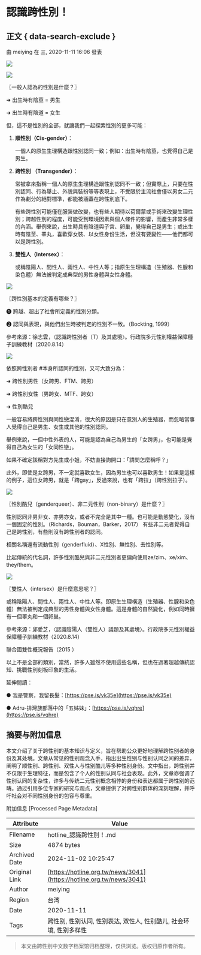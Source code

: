# 認識跨性別！

## 正文 { data-search-exclude }


由 meiying 在 三, 2020-11-11 16:06 發表

![](/sites/hotline.org.tw/files/styles/width1140/public/field_insert_news/%E8%B7%A8%E9%81%8A%E8%A1%8C%E6%87%B6%E4%BA%BA%E5%8C%8502_%E5%B7%A5%E4%BD%9C%E5%8D%80%E5%9F%9F%201.jpg?itok=WpRvKcDv)

![](/sites/hotline.org.tw/files/styles/width1140/public/field_insert_news/%E8%B7%A8%E9%81%8A%E8%A1%8C%E6%87%B6%E4%BA%BA%E5%8C%8502-02.jpg?itok=g3RtX7ma)

〖一般人認為的性別是什麼？〗

➜ 出生時有陰莖 = 男生

➜ 出生時有陰道 = 女生

但，這不是性別的全部，就讓我們一起探索性別的更多可能：

1. **順性別（Cis-gender）**：

   一個人的原生生理構造跟性別認同一致；例如：出生時有陰莖，也覺得自己是男生。

2. **跨性別 （Transgender）**：

   常被拿來指稱一個人的原生生理構造跟性別認同不一致；但實際上，只要在性別認同、行為舉止、外貌與裝扮等等表現上，不受限於主流社會僅以男女二元作為劃分的絕對標準，都能被涵蓋在跨性別底下。

   有些跨性別可能僅在服裝做改變，也有些人期待以荷爾蒙或手術來改變生理性別；跨越性別的程度，可能受到環境因素與個人條件的影響，而產生非常多樣的內涵。舉例來說，出生時具有陰道與子宮、卵巢，覺得自己是男生；或出生時有陰莖、睪丸，喜歡穿女裝、以女性身份生活，但沒有要變性——他們都可以是跨性別。

3. **雙性人（Intersex）**：

   或稱陰陽人、間性人、兩性人、中性人等；指原生生理構造（生殖器、性腺和染色體）無法被判定成典型的男性身體與女性身體。

![](/sites/hotline.org.tw/files/styles/width1140/public/field_insert_news/%E8%B7%A8%E9%81%8A%E8%A1%8C%E6%87%B6%E4%BA%BA%E5%8C%8502-03.jpg?itok=L17aYVF3)

〖跨性別基本的定義有哪些？〗

➊ 跨越、超出了社會所定義的性別分類。

➋ 認同與表現，與他們出生時被判定的性別不一致。（Bockting, 1999）

參考來源：徐志雲，〈認識跨性別者（T）及其處境〉。行政院多元性別權益保障種子訓練教材（2020.8.14）

![](/sites/hotline.org.tw/files/styles/width1140/public/field_insert_news/%E8%B7%A8%E9%81%8A%E8%A1%8C%E6%87%B6%E4%BA%BA%E5%8C%8502-04.jpg?itok=72uHfzYX) 

依照跨性別者 #本身所認同的性別，又可大致分為：

➜ 跨性別男性（女跨男、FTM、跨男）

➜ 跨性別女性（男跨女、MTF、跨女）

➜ 性別酷兒

一般容易將跨性別與同性戀混淆，很大的原因是只在意別人的生殖器，而忽略當事人覺得自己是男生、女生或其他的性別認同。

舉例來說，一個中性外表的人，可能是認為自己為男生的「女跨男」，也可能是覺得自己為女生的「女同性戀」。

如果不確定該稱對方先生或小姐，不妨直接詢開口：「請問怎麼稱呼？」

此外，即使是女跨男，不一定就喜歡女生，因為男生也可以喜歡男生！如果是這樣的例子，這位女跨男，就是「跨gay」，反過來說，也有「跨拉」（跨性別拉子）。

![](/sites/hotline.org.tw/files/styles/width1140/public/field_insert_news/%E8%B7%A8%E9%81%8A%E8%A1%8C%E6%87%B6%E4%BA%BA%E5%8C%8502-05.jpg?itok=2N1VaP-Z)

〖性別酷兒（genderqueer）、非二元性別（non-binary）是什麼？〗

性別認同非男非女、亦男亦女，或者不完全是其中一種。也可能是動態變化，沒有一個固定的性別。（Richards，Bouman，Barker，2017） 有些非二元者覺得自己是跨性別，有些則沒有跨性別者的認同。

相關名稱還有流動性別（genderfluid）、X性別、無性別、去性別等。

比起傳統的代名詞，許多性別酷兒與非二元性別者更偏向使用ze/zim、xe/xim、they/them。

![](/sites/hotline.org.tw/files/styles/width1140/public/field_insert_news/%E8%B7%A8%E9%81%8A%E8%A1%8C%E6%87%B6%E4%BA%BA%E5%8C%8502-06.jpg?itok=GeCh2wiB)

〖雙性人（intersex）是什麼意思呢？〗

或稱陰陽人、間性人、兩性人、中性人等。即原生生理構造（生殖器、性腺和染色體）無法被判定成典型的男性身體與女性身體。這是身體的自然變化，例如同時擁有一個睪丸和一個卵巢。

參考來源：邱愛芝，〈認識陰陽人（雙性人）議題及其處境〉。行政院多元性別權益保障種子訓練教材（2020.8.14）

聯合國雙性概況報告（2015 ）

以上不是全部的類別，當然，許多人雖然不使用這些名稱，但也在過著超越傳統認知、挑戰性別刻板印象的生活。

延伸閱讀：

● 我是警察，我留長髮：[https://pse.is/vk35e](https://pse.is/vk35e)

● Adru-排灣族部落中的「五姊妹」：[https://pse.is/vqhre](https://pse.is/vqhre)

## 摘要与附加信息

<!-- tcd_abstract -->
本文介绍了关于跨性别的基本知识与定义，旨在帮助公众更好地理解跨性别者的身份及其处境。文章从常见的性别观念入手，指出出生性别与性别认同之间的差异，阐明了顺性别、跨性别、双性人与性别酷儿等多种性别身份。文中指出，跨性别并不仅限于生理特征，而是包含了个人的性别认同与社会表现。此外，文章亦强调了性别认同的复杂性，许多与传统二元性别概念相悖的身份和表达都属于跨性别的范畴。通过引用多位专家的研究与观点，文章提供了对跨性别群体的深刻理解，并呼吁社会对不同性别身份的包容与尊重。
<!-- tcd_abstract_end -->

附加信息 [Processed Page Metadata]

| Attribute       | Value                                  |
|-----------------|----------------------------------------|
| Filename        | hotline_認識跨性別！.md                             |
| Size            | 4874 bytes                           |
| Archived Date   | 2024-11-02 10:25:47                             |
| Original Link   | [https://hotline.org.tw/news/3041](https://hotline.org.tw/news/3041)                       |
| Author          | meiying                               |
| Region          | 台湾                               |
| Date            | 2020-11-11                                 |
| Tags            | 跨性别, 性别认同, 性别表达, 双性人, 性别酷儿, 社会环境, 性别多样性                                 |
>
> 本文由跨性别中文数字档案馆归档整理，仅供浏览。版权归原作者所有。
>